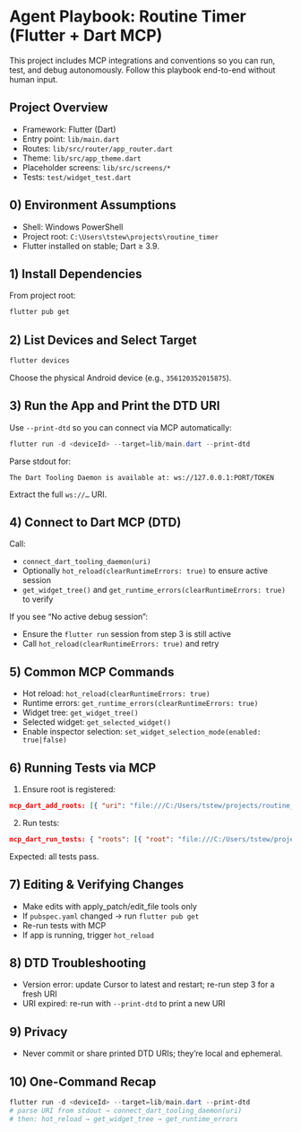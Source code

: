 # Agent Playbook: Routine Timer (Flutter + Dart MCP)

This project includes MCP integrations and conventions so you can run, test, and debug autonomously. Follow this playbook end-to-end without human input.

## Project Overview
- Framework: Flutter (Dart)
- Entry point: `lib/main.dart`
- Routes: `lib/src/router/app_router.dart`
- Theme: `lib/src/app_theme.dart`
- Placeholder screens: `lib/src/screens/*`
- Tests: `test/widget_test.dart`

## 0) Environment Assumptions
- Shell: Windows PowerShell
- Project root: `C:\Users\tstew\projects\routine_timer`
- Flutter installed on stable; Dart ≥ 3.9.

## 1) Install Dependencies
From project root:
```powershell
flutter pub get
```

## 2) List Devices and Select Target
```powershell
flutter devices
```
Choose the physical Android device (e.g., `356120352015875`).

## 3) Run the App and Print the DTD URI
Use `--print-dtd` so you can connect via MCP automatically:
```powershell
flutter run -d <deviceId> --target=lib/main.dart --print-dtd
```
Parse stdout for:
```
The Dart Tooling Daemon is available at: ws://127.0.0.1:PORT/TOKEN
```
Extract the full `ws://…` URI.

## 4) Connect to Dart MCP (DTD)
Call:
- `connect_dart_tooling_daemon(uri)`
- Optionally `hot_reload(clearRuntimeErrors: true)` to ensure active session
- `get_widget_tree()` and `get_runtime_errors(clearRuntimeErrors: true)` to verify

If you see “No active debug session”:
- Ensure the `flutter run` session from step 3 is still active
- Call `hot_reload(clearRuntimeErrors: true)` and retry

## 5) Common MCP Commands
- Hot reload: `hot_reload(clearRuntimeErrors: true)`
- Runtime errors: `get_runtime_errors(clearRuntimeErrors: true)`
- Widget tree: `get_widget_tree()`
- Selected widget: `get_selected_widget()`
- Enable inspector selection: `set_widget_selection_mode(enabled: true|false)`

## 6) Running Tests via MCP
1) Ensure root is registered:
```json
mcp_dart_add_roots: [{ "uri": "file:///C:/Users/tstew/projects/routine_timer", "name": "routine_timer" }]
```
2) Run tests:
```json
mcp_dart_run_tests: { "roots": [{ "root": "file:///C:/Users/tstew/projects/routine_timer" }], "testRunnerArgs": { "reporter": "compact" } }
```
Expected: all tests pass.

## 7) Editing & Verifying Changes
- Make edits with apply_patch/edit_file tools only
- If `pubspec.yaml` changed → run `flutter pub get`
- Re-run tests with MCP
- If app is running, trigger `hot_reload`

## 8) DTD Troubleshooting
- Version error: update Cursor to latest and restart; re-run step 3 for a fresh URI
- URI expired: re-run with `--print-dtd` to print a new URI

## 9) Privacy
- Never commit or share printed DTD URIs; they’re local and ephemeral.

## 10) One-Command Recap
```powershell
flutter run -d <deviceId> --target=lib/main.dart --print-dtd
# parse URI from stdout → connect_dart_tooling_daemon(uri)
# then: hot_reload → get_widget_tree → get_runtime_errors
```
